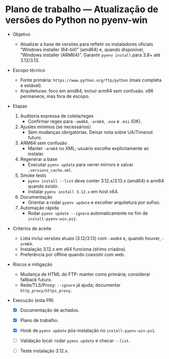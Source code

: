 # Plano de trabalho — Atualização de versões do Python no pyenv-win

- Objetivo
  - Atualizar a base de versões para refletir os instaladores oficiais “Windows installer (64-bit)” (amd64) e, quando disponível, “Windows installer (ARM64)”. Garantir `pyenv install` para 3.8+ até 3.12/3.13.

- Escopo técnico
  - Fonte primária: `https://www.python.org/ftp/python` (mais completa e estável).
  - Arquiteturas: foco em amd64; incluir arm64 sem confusão. x86 permanece, mas fora de escopo.

- Etapas
  1) Auditoria expressa de coleta/regex
     - Confirmar regex para `-amd64`, `-arm64`, `.exe` e `.msi` (OK).
  2) Ajustes mínimos (se necessários)
     - Sem mudanças obrigatórias. Deixar nota sobre UA/Timeout futuro.
  3) ARM64 sem confusão
     - Manter `-arm64` no XML; usuário escolhe explicitamente ao instalar.
  4) Regenerar a base
     - Executar `pyenv update` para varrer mirrors e salvar `.versions_cache.xml`.
  5) Smoke tests
     - `pyenv install --list` deve conter 3.12.x/3.13.x (amd64) e arm64 quando existir.
     - Instalar `pyenv install 3.12.x` em host x64.
  6) Documentação
     - Orientar a rodar `pyenv update` e escolher arquitetura por sufixo.
  7) Automação rápida
     - Rodar `pyenv update --ignore` automaticamente no fim de `install-pyenv-win.ps1`.

- Critérios de aceite
  - Lista inclui versões atuais (3.12/3.13) com `-amd64` e, quando houver, `-arm64`.
  - Instalação 3.12.x em x64 funciona (shims criados).
  - Preferência por offline quando coexistir com web.

- Riscos e mitigação
  - Mudança de HTML do FTP: manter como primária; considerar fallback futuro.
  - Rede/TLS/Proxy: `--ignore` já ajuda; documentar `http_proxy/https_proxy`.

- Execução (esta PR)
  - [x] Documentação de achados.
  - [x] Plano de trabalho.
  - [x] Hook de `pyenv update` pós-instalação no `install-pyenv-win.ps1`.
  - [ ] Validação local: rodar `pyenv update` e checar `--list`.
  - [ ] Teste instalação 3.12.x.

